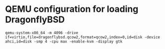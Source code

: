 # QEMU configuration for loading DragonflyBSD
``` qemu-system-x86_64 -m 4096 -drive if=virtio,file=dragonflybsd.qcow2,format=qcow2,index=0,id=disk -device ahci,id=disk -smp 4 -cpu max -enable-kvm -display gtk ```
